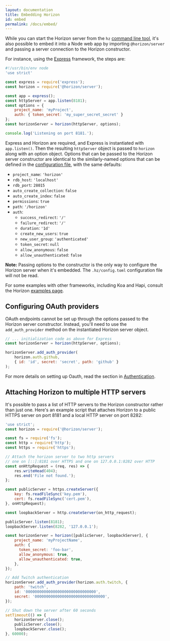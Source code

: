```yaml
---
layout: documentation
title: Embedding Horizon
id: embed
permalink: /docs/embed/
---
```


While you can start the Horizon server from the `hz` [command line tool][cli], it's also possible to embed it into a Node web app by importing `@horizon/server` and passing a server connection to the Horizon constructor.

[cli]: /docs/cli

For instance, using the [Express][] framework, the steps are:

[express]: http://expressjs.com

```js
#!/usr/bin/env node
'use strict'

const express = require('express');
const horizon = require('@horizon/server');

const app = express();
const httpServer = app.listen(8181);
const options = {
    project_name: 'myProject',
    auth: { token_secret: 'my_super_secret_secret' }
};
const horizonServer = horizon(httpServer, options);

console.log('Listening on port 8181.');
```

Express and Horizon are required, and Express is instantiated with `app.listen()`. Then the resulting `httpServer` object is passed to `horizon` along with an option object. Options that can be passed to the Horizon server constructor are identical to the similarly-named options that can be defined in the [configuration file][cf], with the same defaults:

* `project_name`: `'horizon'`
* `rdb_host`: `'localhost'`
* `rdb_port`: `28015`
* `auto_create_collection`: `false`
* `auto_create_index`: `false`
* `permissions`: `true`
* `path`: `'/horizon'`
* `auth`:
    * `success_redirect`: `'/'`
    * `failure_redirect`: `'/'`
    * `duration`: `'1d'`
    * `create_new_users`: `true`
    * `new_user_group`: `'authenticated'`
    * `token_secret`: `null`
    * `allow_anonymous`: `false`
    * `allow_unauthenticated`: `false`

**Note:** Passing options to the constructor is the only way to configure the Horizon server when it's embedded. The `.hz/config.toml` configuration file will not be read.

[cf]: /docs/configuration

For some examples with other frameworks, including Koa and Hapi, consult the Horizon [examples page][ex].

[ex]: /docs/examples

## Configuring OAuth providers

OAuth endpoints cannot be set up through the options passed to the Horizon server constructor. Instead, you'll need to use the `add_auth_provider` method on the instantiated Horizon server object.

```js
// ... initialization code as above for Express
const horizonServer = horizon(httpServer, options);

horizonServer.add_auth_provider(
    horizon.auth.github,
    { id: 'id', secret: 'secret', path: 'github' }
);
```

For more details on setting up Oauth, read the section in [Authentication][a].

[a]: /docs/auth/#oauth

## Attaching Horizon to multiple HTTP servers

It's possible to pass a list of HTTP servers to the Horizon constructor rather than just one. Here's an example script that attaches Horizon to a public HTTPS server on port 8181 and a local HTTP server on port 8282:

```js
'use strict';
const horizon = require('@horizon/server');

const fs = require('fs');
const http = require('http');
const https = require('https');

// Attach the horizon server to two http servers
// one on [::]:8181 over HTTPS and one on 127.0.0.1:8282 over HTTP
const onHttpRequest = (req, res) => {
    res.writeHead(404);
    res.end('File not found.');
};

const publicServer = https.createServer({
    key: fs.readFileSync('key.pem'),
    cert: fs.readFileSync('cert.pem'),
}, onHttpRequest);

const loopbackServer = http.createServer(on_http_request);

publicServer.listen(8181);
loopbackServer.listen(8282, '127.0.0.1');

const horizonServer = horizon([publicServer, loopbackServer], {
    project_name: 'myProjectName',
    auth: {       
      token_secret: 'foo-bar',
      allow_anonymous: true,
      allow_unauthenticated: true,
    },
});

// Add Twitch authentication
horizonServer.add_auth_provider(horizon.auth.twitch, {
    path: 'twitch',
    id: '0000000000000000000000000000000',
    secret: '0000000000000000000000000000000',
});

// Shut down the server after 60 seconds
setTimeout(() => {
    horizonServer.close();
    publicServer.close();
    loopbackServer.close();
}, 60000);
```
